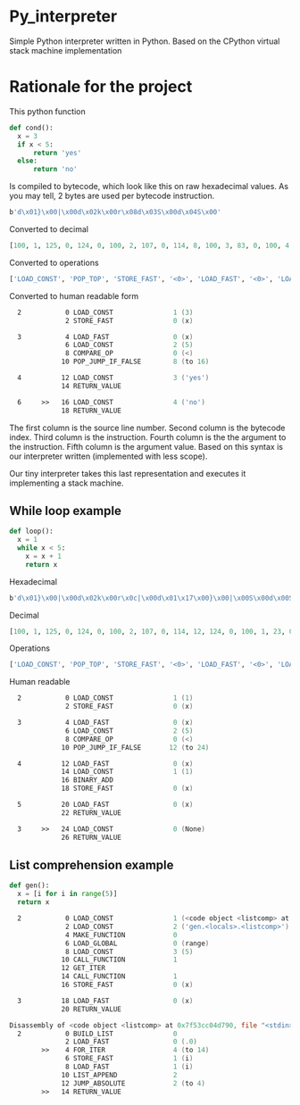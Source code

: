 # Py_interpreter
Simple Python interpreter written in Python. Based on the CPython virtual stack machine implementation

# Rationale for the project

This python function

```py
def cond():
  x = 3
  if x < 5:
      return 'yes'
  else:
      return 'no'
```

Is compiled to bytecode, which look like this on raw hexadecimal values. As you may tell, 2 bytes are used
per bytecode instruction.

```asm
b'd\x01}\x00|\x00d\x02k\x00r\x08d\x03S\x00d\x04S\x00'
```

Converted to decimal

```py
[100, 1, 125, 0, 124, 0, 100, 2, 107, 0, 114, 8, 100, 3, 83, 0, 100, 4, 83, 0]
```

Converted to operations

```py
['LOAD_CONST', 'POP_TOP', 'STORE_FAST', '<0>', 'LOAD_FAST', '<0>', 'LOAD_CONST', 'ROT_TWO', 'COMPARE_OP', '<0>', 'POP_JUMP_IF_FALSE', '<8>', 'LOAD_CONST', 'ROT_THREE', 'RETURN_VALUE', '<0>', 'LOAD_CONST', 'DUP_TOP', 'RETURN_VALUE', '<0>']
```

Converted to human readable form

```asm
  2           0 LOAD_CONST               1 (3)
              2 STORE_FAST               0 (x)

  3           4 LOAD_FAST                0 (x)
              6 LOAD_CONST               2 (5)
              8 COMPARE_OP               0 (<)
             10 POP_JUMP_IF_FALSE        8 (to 16)

  4          12 LOAD_CONST               3 ('yes')
             14 RETURN_VALUE

  6     >>   16 LOAD_CONST               4 ('no')
             18 RETURN_VALUE
```

The first column is the source line number. Second column is the bytecode index. Third column 
is the instruction. Fourth column is the the argument to the instruction. Fifth column is the
argument value. Based on this syntax is our interpreter written (implemented with less scope).

Our tiny interpreter takes this last representation and executes it implementing a stack machine.

## While loop example 

```py
def loop():
  x = 1
  while x < 5:
    x = x + 1
    return x
```

Hexadecimal

```asm
b'd\x01}\x00|\x00d\x02k\x00r\x0c|\x00d\x01\x17\x00}\x00|\x00S\x00d\x00S\x00'
```

Decimal

```py
[100, 1, 125, 0, 124, 0, 100, 2, 107, 0, 114, 12, 124, 0, 100, 1, 23, 0, 125, 0, 124, 0, 83, 0, 100, 0, 83, 0]
```

Operations

```py
['LOAD_CONST', 'POP_TOP', 'STORE_FAST', '<0>', 'LOAD_FAST', '<0>', 'LOAD_CONST', 'ROT_TWO', 'COMPARE_OP', '<0>', 'POP_JUMP_IF_FALSE', 'UNARY_NOT', 'LOAD_FAST', '<0>', 'LOAD_CONST', 'POP_TOP', 'BINARY_ADD', '<0>', 'STORE_FAST', '<0>', 'LOAD_FAST', '<0>', 'RETURN_VALUE', '<0>', 'LOAD_CONST', '<0>', 'RETURN_VALUE', '<0>']
```

Human readable

```asm
  2           0 LOAD_CONST               1 (1)
              2 STORE_FAST               0 (x)

  3           4 LOAD_FAST                0 (x)
              6 LOAD_CONST               2 (5)
              8 COMPARE_OP               0 (<)
             10 POP_JUMP_IF_FALSE       12 (to 24)

  4          12 LOAD_FAST                0 (x)
             14 LOAD_CONST               1 (1)
             16 BINARY_ADD
             18 STORE_FAST               0 (x)

  5          20 LOAD_FAST                0 (x)
             22 RETURN_VALUE

  3     >>   24 LOAD_CONST               0 (None)
             26 RETURN_VALUE
```

## List comprehension example

```py
def gen():
  x = [i for i in range(5)]
  return x
```

```asm
  2           0 LOAD_CONST               1 (<code object <listcomp> at 0x7f53cc04d790, file "<stdin>", line 2>)
              2 LOAD_CONST               2 ('gen.<locals>.<listcomp>')
              4 MAKE_FUNCTION            0
              6 LOAD_GLOBAL              0 (range)
              8 LOAD_CONST               3 (5)
             10 CALL_FUNCTION            1
             12 GET_ITER
             14 CALL_FUNCTION            1
             16 STORE_FAST               0 (x)

  3          18 LOAD_FAST                0 (x)
             20 RETURN_VALUE

Disassembly of <code object <listcomp> at 0x7f53cc04d790, file "<stdin>", line 2>:
  2           0 BUILD_LIST               0
              2 LOAD_FAST                0 (.0)
        >>    4 FOR_ITER                 4 (to 14)
              6 STORE_FAST               1 (i)
              8 LOAD_FAST                1 (i)
             10 LIST_APPEND              2
             12 JUMP_ABSOLUTE            2 (to 4)
        >>   14 RETURN_VALUE
```

